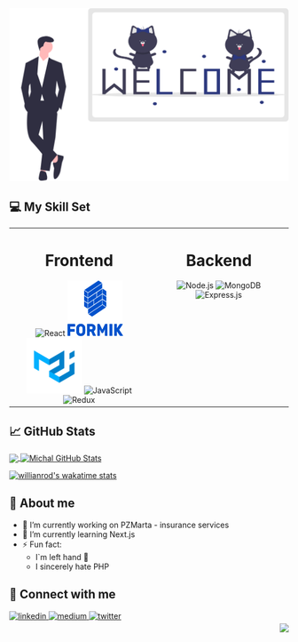 
<img src="https://raw.githubusercontent.com/M-Kolacz/M-Kolacz/master/headerCats.svg" alt='Header'/>

## 💻 My Skill Set  

<table ><tr><td valign="top" width="50%">

<h1 align='center'> Frontend </h1> 


<div align="center">  
<img  src="https://profilinator.rishav.dev/skills-assets/react-original-wordmark.svg" alt="React" height="100" width='100' />  
<img src="https://raw.githubusercontent.com/M-Kolacz/M-Kolacz/master/formik.png" alt='Formik' height="100" width='100'/>
<img src="https://raw.githubusercontent.com/M-Kolacz/M-Kolacz/master/logo.png" alt='Material-UI'height="100" width='100'/>
<img  src="https://profilinator.rishav.dev/skills-assets/javascript-original.svg" alt="JavaScript" height="100" width='100'/> 
<img  src="https://profilinator.rishav.dev/skills-assets/redux-original.svg" alt="Redux" height="100" width='100' /> 
</div></td><td valign="top" width="50%">

<h1 align='center'> Backend </h1>   

<div align="center">  
<img  src="https://profilinator.rishav.dev/skills-assets/nodejs-original-wordmark.svg" alt="Node.js" height="100" width='100' /> 
<img  src="https://profilinator.rishav.dev/skills-assets/mongodb-original-wordmark.svg" alt="MongoDB" height="100" width='100' />  
<img  src="https://profilinator.rishav.dev/skills-assets/express-original-wordmark.svg" alt="Express.js" height="100" width='100' />      
</div></td>

</table>  



## 📈 GitHub Stats

<a href="https://github.com/M-Kolacz/M-Kolacz">
  <img align="center" src="https://github-readme-stats.vercel.app/api/top-langs/?username=M-Kolacz&theme=algolia&hide=html" />
</a>
<a href="https://github.com/M-Kolacz/M-Kolacz">
  <img align="center" src="https://github-readme-stats.vercel.app/api?username=M-Kolacz&show_icons=true&theme=algolia" alt="Michal GitHub Stats" />
</a>




[![willianrod's wakatime stats](https://github-readme-stats.vercel.app/api/wakatime?username=M_Kolacz&hide_progress=true)](https://github.com/M-Kolacz)



## 🙈 About me 

- 🔭 I’m currently working on PZMarta - insurance services
- 🌱 I’m currently learning Next.js
- ⚡ Fun fact:
     * I`m left hand 🤚
     * I sincerely hate PHP
     

## 🤙 Connect with me
  
<div >
 
<a href="https://www.linkedin.com/in/mkolacz/" target="_blank">
<img src=https://img.shields.io/badge/linkedin-%231E77B5.svg?&style=for-the-badge&logo=linkedin&logoColor=white alt=linkedin style="margin-bottom: 5px;" />
</a>

<a href="https://medium.com/@michal.kolacz45" target="_blank">
<img src=https://img.shields.io/badge/medium-%2324292e.svg?&style=for-the-badge&logo=medium&logoColor=white alt=medium style="margin-bottom: 5px;" />
</a>

<a href="https://twitter.com/M_Kolacz" target="_blank">
<img src=https://img.shields.io/badge/twitter-%2300acee.svg?&style=for-the-badge&logo=twitter&logoColor=white alt=twitter style="margin-bottom: 5px;" />
</a>



</div>  




<img src="https://komarev.com/ghpvc/?username=M-Kolacz&&style=flat-square" align="right" />

<!--
**Rizzes44/Rizzes44** is a ✨ _special_ ✨ repository because its `README.md` (this file) appears on your GitHub profile.
If i want to include my projects 


<a href="https://github.com/M-Kolacz/PROJECT_NAME">
  <img align="center" src="https://github-readme-stats.vercel.app/api/pin/?username=M-Kolacz&repo=REPONAME&title_color=ffffff&text_color=c9cacc&icon_color=2bbc8a&bg_color=1d1f21"  />
</a>


<a href="https://github.com/MartinHeinz/go-project-blueprint">
  <img align="center" src="https://github-readme-stats.vercel.app/api/pin/?username=MartinHeinz&repo=go-project-blueprint&title_color=ffffff&text_color=c9cacc&icon_color=2bbc8a&bg_color=1d1f21"   />
</a>   





Here are some ideas to get you started:


